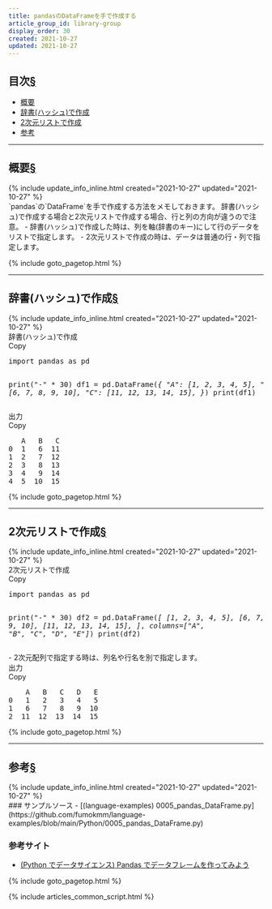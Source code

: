 ```yaml
---
title: pandasのDataFrameを手で作成する
article_group_id: library-group
display_order: 30
created: 2021-10-27
updated: 2021-10-27
---
```


## <a name="index">目次</a><a class="heading-anchor-permalink" href="#目次">§</a>

<ul id="index_ul">
<li><a href="#概要">概要</a></li>
<li><a href="#辞書(ハッシュ)で作成">辞書(ハッシュ)で作成</a></li>
<li><a href="#2次元リストで作成">2次元リストで作成</a></li>
<li><a href="#参考">参考</a></li>
</ul>

* * *
## <a name="概要">概要</a><a class="heading-anchor-permalink" href="#概要">§</a>
<div class="chapter-updated">{% include update_info_inline.html created="2021-10-27" updated="2021-10-27" %}</div>
`pandas`の`DataFrame`を手で作成する方法をメモしておきます。
辞書(ハッシュ)で作成する場合と2次元リストで作成する場合、行と列の方向が違うので注意。  
- 辞書(ハッシュ)で作成した時は、列を軸(辞書のキー)にして行のデータをリストで指定します。
- 2次元リストで作成の時は、データは普通の行・列で指定します。


{% include goto_pagetop.html %}

* * *
## <a name="辞書(ハッシュ)で作成">辞書(ハッシュ)で作成</a><a class="heading-anchor-permalink" href="#辞書(ハッシュ)で作成">§</a>
<div class="chapter-updated">{% include update_info_inline.html created="2021-10-27" updated="2021-10-27" %}</div>
<div class="code-box">
<div class="title">辞書(ハッシュ)で作成</div>
<div class="copy-button">Copy</div>
<pre>
import pandas as pd

print("-" * 30)
df1 = pd.DataFrame(<em>{
    "A": [1, 2, 3, 4, 5],
    "B": [6, 7, 8, 9, 10],
    "C": [11, 12, 13, 14, 15],
}</em>)
print(df1)
</pre>
</div>

<div class="code-box-output">
<div class="title">出力</div>
<div class="copy-button">Copy</div>
<pre>
   A   B   C
0  1   6  11
1  2   7  12
2  3   8  13
3  4   9  14
4  5  10  15
</pre>
</div>

{% include goto_pagetop.html %}

* * *
## <a name="2次元リストで作成">2次元リストで作成</a><a class="heading-anchor-permalink" href="#2次元リストで作成">§</a>
<div class="chapter-updated">{% include update_info_inline.html created="2021-10-27" updated="2021-10-27" %}</div>
<div class="code-box">
<div class="title">2次元リストで作成</div>
<div class="copy-button">Copy</div>
<pre>
import pandas as pd

print("-" * 30)
df2 = pd.DataFrame(<em>[
    [1, 2, 3, 4, 5],
    [6, 7, 8, 9, 10],
    [11, 12, 13, 14, 15],
]</em>, <em class="blue">columns=["A", "B", "C", "D", "E"]</em>)
print(df2)
</pre>
</div>
- 2次元配列で指定する時は、列名や行名を別で指定します。

<div class="code-box-output">
<div class="title">出力</div>
<div class="copy-button">Copy</div>
<pre>
    A   B   C   D   E
0   1   2   3   4   5
1   6   7   8   9  10
2  11  12  13  14  15
</pre>
</div>

{% include goto_pagetop.html %}

* * *
## <a name="参考">参考</a><a class="heading-anchor-permalink" href="#参考">§</a>
<div class="chapter-updated">{% include update_info_inline.html created="2021-10-27" updated="2021-10-27" %}</div>
### サンプルソース
- [(language-examples) 0005_pandas_DataFrame.py](https://github.com/fumokmm/language-examples/blob/main/Python/0005_pandas_DataFrame.py)

### 参考サイト
- [(Python でデータサイエンス) Pandas でデータフレームを作ってみよう](https://pythondatascience.plavox.info/pandas/pandas%E3%81%A7%E3%83%87%E3%83%BC%E3%82%BF%E3%83%95%E3%83%AC%E3%83%BC%E3%83%A0%E3%82%92%E4%BD%9C%E3%81%A3%E3%81%A6%E3%81%BF%E3%82%88%E3%81%86)

{% include goto_pagetop.html %}

{% include articles_common_script.html %}
